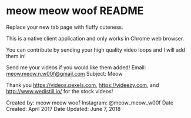 # meow meow woof README
Replace your new tab page with fluffy cuteness.

This is a native client application and only works in Chrome web browser.

You can contribute by sending your high quality video loops and I will add them in!

Send me your videos if you would like them added!
Email: meow.meow.n.w00f@gmail.com 
Subject: Meow

Thank you https://videos.pexels.com, https://videezy.com, and http://www.wedistill.io/ for the stock videos! 

Created by: meow meow woof
Instagram: @meow_meow_w00f
Date Created: April 2017
Date Updated: June 7, 2018

